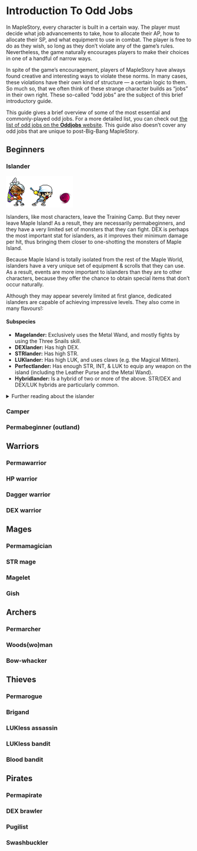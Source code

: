 # Introduction To Odd Jobs

In MapleStory, every character is built in a certain way. The player must
decide what job advancements to take, how to allocate their AP, how to allocate
their SP, and what equipment to use in combat. The player is free to do as they
wish, so long as they don’t violate any of the game’s rules. Nevertheless, the
game naturally encourages players to make their choices in one of a handful of
narrow ways.

In spite of the game’s encouragement, players of MapleStory have always found
creative and interesting ways to violate these norms. In many cases, these
violations have their own kind of structure — a certain logic to them. So much
so, that we often think of these strange character builds as “jobs” in their
own right. These so-called “odd jobs” are the subject of this brief
introductory guide.

This guide gives a brief overview of some of the most essential and
commonly-played odd jobs. For a more detailed list, you can check out [the list
of odd jobs on the **Oddjobs**
website](https://oddjobs.codeberg.page/odd-jobs.html). This guide also doesn’t
cover any odd jobs that are unique to post-Big-Bang MapleStory.

## Beginners

### Islander

![From left to right: an ordinary islander, a magelander](islanders.webp
"From left to right: an ordinary islander, a magelander")

Islanders, like most characters, leave the Training Camp. But they never leave
Maple Island! As a result, they are necessarily permabeginners, and they have a
very limited set of monsters that they can fight. DEX is perhaps the most
important stat for islanders, as it improves their minimum damage per hit, thus
bringing them closer to one-shotting the monsters of Maple Island.

Because Maple Island is totally isolated from the rest of the Maple World,
islanders have a very unique set of equipment & scrolls that they can use. As a
result, events are more important to islanders than they are to other
characters, because they offer the chance to obtain special items that don’t
occur naturally.

Although they may appear severely limited at first glance, dedicated islanders
are capable of achieving impressive levels. They also come in many flavours!:

#### Subspecies

- **Magelander:** Exclusively uses the Metal Wand, and mostly fights by using
  the Three Snails skill.
- **DEXlander:** Has high DEX.
- **STRlander:** Has high STR.
- **LUKlander:** Has high LUK, and uses claws (e.g. the Magical Mitten).
- **Perfectlander:** Has enough STR, INT, & LUK to equip any weapon on the
  island (including the Leather Purse and the Metal Wand).
- **Hybridlander:** Is a hybrid of two or more of the above. STR/DEX and
  DEX/LUK hybrids are particularly common.

<details>
<summary>Further reading about the islander</summary>

- [MrBrandini (Cacophobia), “Brandini’s Islander Guide”, 2007-11-05, _MapleTip
  Forums_.](https://forums.mapletip.com/index.php?/topic/111589-brandinis-islander-guide/)
  ([archived](https://web.archive.org/web/20180124095048/https://forums.mapletip.com/index.php?/topic/111589-brandinis-islander-guide/))
- [Migrant (Islander), “Islander’s: Islander Guide”, 2008-06-23, _MapleTip
  Forums_.](https://forums.mapletip.com/index.php?/topic/123900-islanders-islander-guide/)
  ([archived](https://web.archive.org/web/20211125164341/https://forums.mapletip.com/index.php?/topic/123900-islanders-islander-guide/))
- [Topislander, “Complete Islander Guide”, 2010-03-20,
  _BasilMarket_.](https://web.archive.org/web/20190822160827/https://www.basilmarket.com/Complete-Islander-Guide-Thread-bqpNW-1)
- [“Islander”, 2011-11-27, _MapleWiki_.](https://web.archive.org/web/20120418085300/https://maplewiki.net/index.php?title=Islander)
- [Mooshy, “Islander Community Rankings / Guides”, 2014-12-08, _MapleRoyals
  Forums_.](https://mapleroyals.com/forum/threads/islander-community-rankings-guides.17081/)
  ([archived](https://web.archive.org/web/20201230115238/https://mapleroyals.com/forum/threads/islander-community-rankings-guides.17081/))
- [IslandSlut, “Islander Community Thread”, 2015-09-28, _MapleLegends Forums_.](https://forum.maplelegends.com/index.php?threads/islander-community-thread.5922/)
  ([archived](https://web.archive.org/web/20201230122138/https://forum.maplelegends.com/index.php?threads/islander-community-thread.5922/))

</details>

### Camper

### Permabeginner (outland)

## Warriors

### Permawarrior

### HP warrior

### Dagger warrior

### DEX warrior

## Mages

### Permamagician

### STR mage

### Magelet

### Gish

## Archers

### Permarcher

### Woods(wo)man

### Bow-whacker

## Thieves

### Permarogue

### Brigand

### LUKless assassin

### LUKless bandit

### Blood bandit

## Pirates

### Permapirate

### DEX brawler

### Pugilist

### Swashbuckler
